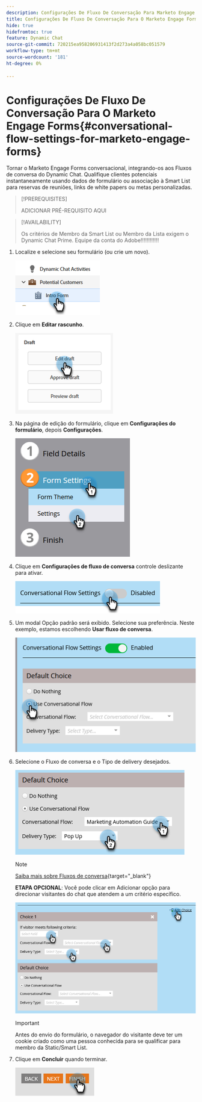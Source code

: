 ```yaml
---
description: Configurações De Fluxo De Conversação Para Marketo Engage Forms - Documentação Do Marketo - Documentação Do Produto
title: Configurações De Fluxo De Conversação Para O Marketo Engage Forms
hide: true
hidefromtoc: true
feature: Dynamic Chat
source-git-commit: 720215ea958206931413f2d273a4a058bc051579
workflow-type: tm+mt
source-wordcount: '181'
ht-degree: 0%

---
```


# Configurações De Fluxo De Conversação Para O Marketo Engage Forms{#conversational-flow-settings-for-marketo-engage-forms}

Tornar o Marketo Engage Forms conversacional, integrando-os aos Fluxos de conversa do Dynamic Chat. Qualifique clientes potenciais instantaneamente usando dados de formulário ou associação à Smart List para reservas de reuniões, links de white papers ou metas personalizadas.

>[!PREREQUISITES]
>
>ADICIONAR PRÉ-REQUISITO AQUI

>[!AVAILABILITY]
>
>Os critérios de Membro da Smart List ou Membro da Lista exigem o Dynamic Chat Prime. Equipe da conta do Adobe!!!!!!!!!!!!

1. Localize e selecione seu formulário (ou crie um novo).

   ![](assets/conversational-flow-settings-1.png)

1. Clique em **Editar rascunho**.

   ![](assets/conversational-flow-settings-2.png)

1. Na página de edição do formulário, clique em **Configurações do formulário**, depois **Configurações**.

   ![](assets/conversational-flow-settings-3.png)

1. Clique em **Configurações de fluxo de conversa** controle deslizante para ativar.

   ![](assets/conversational-flow-settings-4.png)

1. Um modal Opção padrão será exibido. Selecione sua preferência. Neste exemplo, estamos escolhendo **Usar fluxo de conversa**.

   ![](assets/conversational-flow-settings-5.png)

1. Selecione o Fluxo de conversa e o Tipo de delivery desejados.

   ![](assets/conversational-flow-settings-6.png)

   >[!NOTE]
   >
   >[Saiba mais sobre Fluxos de conversa](/help/marketo/product-docs/demand-generation/dynamic-chat-two/automated-chat/conversational-flows-overview.md){target="_blank"}

   **ETAPA OPCIONAL**: Você pode clicar em Adicionar opção para direcionar visitantes do chat que atendem a um critério específico.

   ![](assets/conversational-flow-settings-7.png)

   >[!IMPORTANT]
   >
   >Antes do envio do formulário, o navegador do visitante deve ter um cookie criado como uma pessoa conhecida para se qualificar para membro da Static/Smart List.

1. Clique em **Concluir** quando terminar.

   ![](assets/conversational-flow-settings-8.png)
